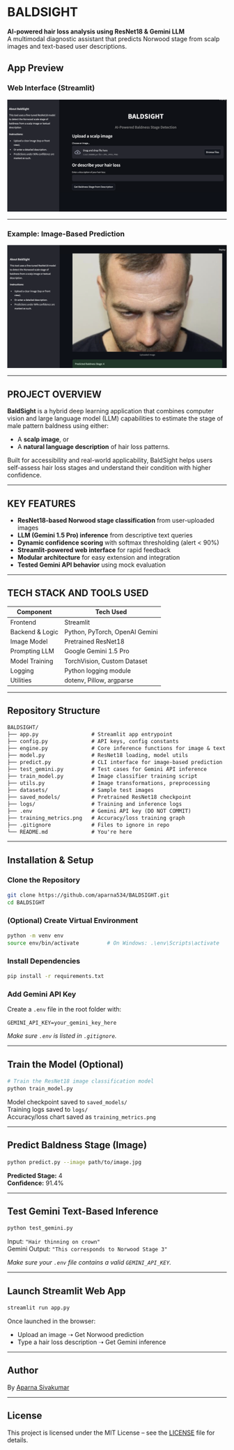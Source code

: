 #  BALDSIGHT
**AI-powered hair loss analysis using ResNet18 & Gemini LLM**  
A multimodal diagnostic assistant that predicts Norwood stage from scalp images and text-based user descriptions.

##  App Preview

###  Web Interface (Streamlit)
![Streamlit UI](assets/streamlit-ui.png)

---

###  Example: Image-Based Prediction
![Prediction Output](assets/prediction-output.png)

---

## PROJECT OVERVIEW

**BaldSight** is a hybrid deep learning application that combines computer vision and large language model (LLM) capabilities to estimate the stage of male pattern baldness using either:

- A **scalp image**, or  
- A **natural language description** of hair loss patterns.

Built for accessibility and real-world applicability, BaldSight helps users self-assess hair loss stages and understand their condition with higher confidence.

---

## KEY FEATURES

-  **ResNet18-based Norwood stage classification** from user-uploaded images  
-  **LLM (Gemini 1.5 Pro) inference** from descriptive text queries  
-  **Dynamic confidence scoring** with softmax thresholding (alert < 90%)  
-  **Streamlit-powered web interface** for rapid feedback  
-  **Modular architecture** for easy extension and integration  
-  **Tested Gemini API behavior** using mock evaluation

---

## TECH STACK AND TOOLS USED

| Component        | Tech Used                    |
|------------------|------------------------------|
| Frontend         | Streamlit                    |
| Backend & Logic  | Python, PyTorch, OpenAI Gemini |
| Image Model      | Pretrained ResNet18          |
| Prompting LLM    | Google Gemini 1.5 Pro        |
| Model Training   | TorchVision, Custom Dataset  |
| Logging          | Python logging module        |
| Utilities        | dotenv, Pillow, argparse     |

---

##  Repository Structure

```
BALDSIGHT/
├── app.py                 # Streamlit app entrypoint
├── config.py              # API keys, config constants
├── engine.py              # Core inference functions for image & text
├── model.py               # ResNet18 loading, model utils
├── predict.py             # CLI interface for image-based prediction
├── test_gemini.py         # Test cases for Gemini API inference
├── train_model.py         # Image classifier training script
├── utils.py               # Image transformations, preprocessing
├── datasets/              # Sample test images
├── saved_models/          # Pretrained ResNet18 checkpoint
├── logs/                  # Training and inference logs
├── .env                   # Gemini API key (DO NOT COMMIT)
├── training_metrics.png   # Accuracy/loss training graph
├── .gitignore             # Files to ignore in repo
└── README.md              # You're here
```
---

##  Installation & Setup


###  **Clone the Repository**
```bash
git clone https://github.com/aparna534/BALDSIGHT.git
cd BALDSIGHT
```

###  **(Optional) Create Virtual Environment**
```bash
python -m venv env
source env/bin/activate         # On Windows: .\env\Scripts\activate
```

###  **Install Dependencies**
```bash
pip install -r requirements.txt
```

###  **Add Gemini API Key**

Create a `.env` file in the root folder with:
```env
GEMINI_API_KEY=your_gemini_key_here
```
 _Make sure `.env` is listed in `.gitignore`._

---

##  Train the Model (Optional)

```bash
# Train the ResNet18 image classification model
python train_model.py
```

 Model checkpoint saved to `saved_models/`  
 Training logs saved to `logs/`  
 Accuracy/loss chart saved as `training_metrics.png`

---

##  Predict Baldness Stage (Image)

```bash
python predict.py --image path/to/image.jpg
```

 **Predicted Stage:** 4  
 **Confidence:** 91.4%

---

##  Test Gemini Text-Based Inference

```bash
python test_gemini.py
```

 Input: `"Hair thinning on crown"`  
 Gemini Output: `"This corresponds to Norwood Stage 3"`

_Make sure your `.env` file contains a valid `GEMINI_API_KEY`._

---

##  Launch Streamlit Web App

```bash
streamlit run app.py
```

Once launched in the browser:

-  Upload an image ➝ Get Norwood prediction  
-  Type a hair loss description ➝ Get Gemini inference

---

##  Author

By [Aparna Sivakumar](https://github.com/aparna534)

---

##  License

This project is licensed under the MIT License – see the [LICENSE](LICENSE) file for details.
